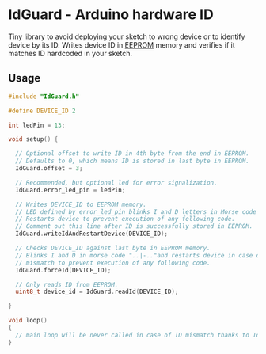 # IdGuard - Arduino hardware ID

Tiny library to avoid deploying your sketch to wrong device or to identify
device by its ID. Writes device ID in [EEPROM](https://en.wikipedia.org/wiki/EEPROM)
memory and verifies if it matches ID hardcoded in your sketch.

## Usage

```cpp
#include "IdGuard.h"

#define DEVICE_ID 2

int ledPin = 13;

void setup() {

  // Optional offset to write ID in 4th byte from the end in EEPROM.
  // Defaults to 0, which means ID is stored in last byte in EEPROM.
  IdGuard.offset = 3;

  // Recommended, but optional led for error signalization.
  IdGuard.error_led_pin = ledPin;

  // Writes DEVICE_ID to EEPROM memory.
  // LED defined by error_led_pin blinks I and D letters in Morse code "..|-..".
  // Restarts device to prevent execution of any following code.
  // Comment out this line after ID is successfully stored in EEPROM.
  IdGuard.writeIdAndRestartDevice(DEVICE_ID);

  // Checks DEVICE_ID against last byte in EEPROM memory.
  // Blinks I and D in morse code "..|-.."and restarts device in case of
  // mismatch to prevent execution of any following code.
  IdGuard.forceId(DEVICE_ID);

  // Only reads ID from EEPROM.
  uint8_t device_id = IdGuard.readId(DEVICE_ID);

}

void loop()
{
  // main loop will be never called in case of ID mismatch thanks to IdGuard
}
```
